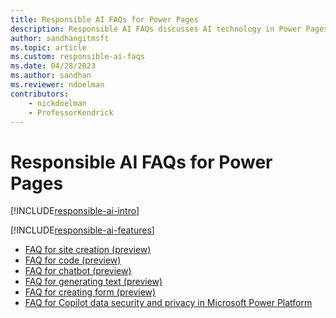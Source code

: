 ```yaml
---
title: Responsible AI FAQs for Power Pages
description: Responsible AI FAQs discusses AI technology in Power Pages and the key considerations for making use of this technology responsibly.
author: sandhangitmsft
ms.topic: article
ms.custom: responsible-ai-faqs
ms.date: 04/28/2023
ms.author: sandhan
ms.reviewer: ndoelman
contributors:
    - nickdoelman
    - ProfessorKendrick
---
```


# Responsible AI FAQs for Power Pages

[!INCLUDE[responsible-ai-intro](includes/responsible-ai-intro.md)]

[!INCLUDE[responsible-ai-features](includes/responsible-ai-features.md)]

- [FAQ for site creation (preview)](faqs-generate-site.md)
- [FAQ for code (preview)](faqs-pro-developer.md)
- [FAQ for chatbot (preview)](faqs-chatbot.md)
- [FAQ for generating text (preview)](faqs-generate-text.md)
- [FAQ for creating form (preview)](faqs-create-form.md)  
- [FAQ for Copilot data security and privacy in Microsoft Power Platform](/power-platform/faqs-copilot-data-security-privacy/)
